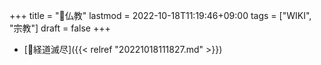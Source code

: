 +++
title = "📝仏教"
lastmod = 2022-10-18T11:19:46+09:00
tags = ["WIKI", "宗教"]
draft = false
+++

-   [📝経道滅尽]({{< relref "20221018111827.md" >}})
